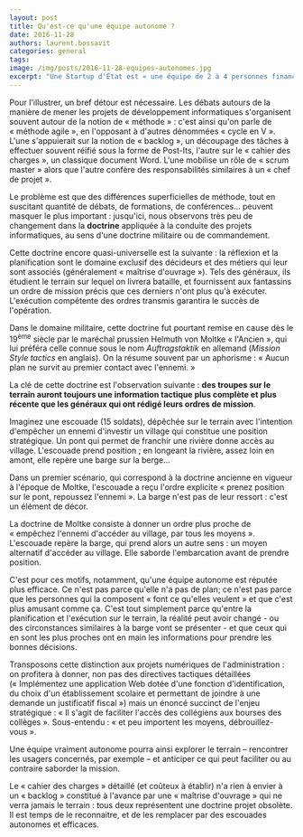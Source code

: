```yaml
---
layout: post
title: Qu'est-ce qu'une équipe autonome ?
date: 2016-11-28
authors: laurent.bossavit
categories: general
tags:
image: /img/posts/2016-11-28-equipes-autonomes.jpg
excerpt: "Une Startup d'État est « une équipe de 2 à 4 personnes financée par une administration et totalement autonome »… Mais qu'entend-on exactement par « autonome », et pourquoi est-ce important ?"
---
```


Pour l'illustrer, un bref détour est nécessaire. Les débats autours de la manière de mener les projets de développement informatiques s'organisent souvent autour de la notion de « méthode » : c'est ainsi qu'on parle de « méthode agile », en l'opposant à d'autres dénommées « cycle en V ». L'une s'appuierait sur la notion de « backlog », un découpage des tâches à effectuer souvent réifié sous la forme de Post-Its, l'autre sur le « cahier des charges », un classique document Word. L'une mobilise un rôle de « scrum master » alors que l'autre confère des responsabilités similaires à un « chef de projet ».

Le problème est que des différences superficielles de méthode, tout en suscitant quantité de débats, de formations, de conférences… peuvent masquer le plus important : jusqu'ici, nous observons très peu de changement dans la **doctrine** appliquée à la conduite des projets informatiques, au sens d'une doctrine militaire ou de commandement.

Cette doctrine encore quasi-universelle est la suivante : la réflexion et la planification sont le domaine exclusif des décideurs et des métiers qui leur sont associés (généralement « maîtrise d'ouvrage »). Tels des généraux, ils étudient le terrain sur lequel on livrera bataille, et fournissent aux fantassins un ordre de mission précis que ces derniers n'ont plus qu'à exécuter. L'exécution compétente des ordres transmis garantira le succès de l'opération.

Dans le domaine militaire, cette doctrine fut pourtant remise en cause dès le 19<sup>ème</sup> siècle par le maréchal prussien Helmuth von Moltke « l'Ancien », qui lui préféra celle connue sous le nom <em lang="de">Auftragstaktik</em> en allemand (<em lang="en">Mission Style tactics</em> en anglais). On la résume souvent par un aphorisme : « Aucun plan ne survit au premier contact avec l'ennemi. »

La clé de cette doctrine est l'observation suivante : **des troupes sur le terrain auront toujours une information tactique plus complète et plus récente que les généraux qui ont rédigé leurs ordres de mission**.

Imaginez une escouade (15 soldats), dépêchée sur le terrain avec l'intention d'empêcher un ennemi d'investir un village qui constitue une position stratégique. Un pont qui permet de franchir une rivière donne accès au village. L'escouade prend position ; en longeant la rivière, assez loin en amont, elle repère une barge sur la berge…

Dans un premier scénario, qui correspond à la doctrine ancienne en vigueur à l'époque de Moltke, l'escouade a reçu l'ordre explicite « prenez position sur le pont, repoussez l'ennemi ». La barge n'est pas de leur ressort : c'est un élément de décor.

La doctrine de Moltke consiste à donner un ordre plus proche de « empêchez l'ennemi d'accéder au village, par tous les moyens ». L'escouade repère la barge, qui prend alors un autre sens : un moyen alternatif d'accéder au village. Elle saborde l'embarcation avant de prendre position.

C'est pour ces motifs, notamment, qu'une équipe autonome est réputée plus efficace. Ce n'est pas parce qu'elle n'a pas de plan; ce n'est pas parce que les personnes qui la composent « font ce qu'elles veulent » et que c'est plus amusant comme ça. C'est tout simplement parce qu'entre la planification et l'exécution sur le terrain, la réalité peut avoir changé - ou des circonstances similaires à la barge vont se présenter - et que ceux qui en sont les plus proches ont en main les informations pour prendre les bonnes décisions.

Transposons cette distinction aux projets numériques de l'administration : on profitera à donner, non pas des directives tactiques détaillées (« Implémentez une application Web dotée d'une fonction d'identification, du choix d'un établissement scolaire et permettant de joindre à une demande un justificatif fiscal ») mais un énoncé succinct de l'enjeu stratégique : « Il s'agit de faciliter l'accès des collégiens aux bourses des collèges ». Sous-entendu : « et peu importent les moyens, débrouillez-vous ».

Une équipe vraiment autonome pourra ainsi explorer le terrain – rencontrer les usagers concernés, par exemple – et anticiper ce qui peut faciliter ou au contraire saborder la mission.

Le « cahier des charges » détaillé (et coûteux à établir) n'a rien à envier à un « backlog » constitué à l'avance par une « maîtrise d'ouvrage » qui ne verra jamais le terrain : tous deux représentent une doctrine projet obsolète. Il est temps de le reconnaitre, et de les remplacer par des escouades autonomes et efficaces.

